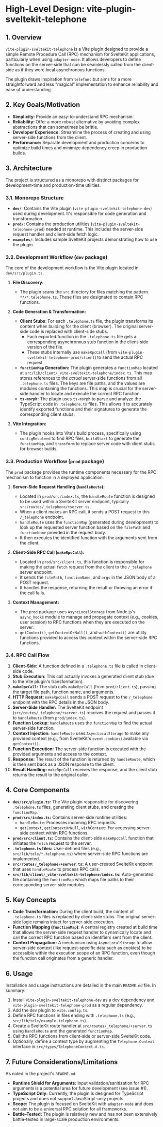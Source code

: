 # High-Level Design: vite-plugin-sveltekit-telephone

## 1. Overview

`vite-plugin-sveltekit-telephone` is a Vite plugin designed to provide a simple Remote Procedure Call (RPC) mechanism for SvelteKit applications, particularly when using `adapter-node`. It allows developers to define functions on the server-side that can be seamlessly called from the client-side as if they were local asynchronous functions.

The plugin draws inspiration from `telefunc` but aims for a more straightforward and less "magical" implementation to enhance reliability and ease of understanding.

## 2. Key Goals/Motivation

*   **Simplicity:** Provide an easy-to-understand RPC mechanism.
*   **Reliability:** Offer a more robust alternative by avoiding complex abstractions that can sometimes be brittle.
*   **Developer Experience:** Streamline the process of creating and using server-side functions from the client.
*   **Performance:** Separate development and production concerns to optimize build times and minimize dependency creep in production builds.

## 3. Architecture

The project is structured as a monorepo with distinct packages for development-time and production-time utilities.

### 3.1. Monorepo Structure

*   **`dev/`**: Contains the Vite plugin (`vite-plugin-sveltekit-telephone-dev`) used during development. It's responsible for code generation and transformation.
*   **`prod/`**: Contains the production utilities (`vite-plugin-sveltekit-telephone-prod`) needed at runtime. This includes the server-side request handler and client-side fetch logic.
*   **`examples/`**: Includes sample SvelteKit projects demonstrating how to use the plugin.

### 3.2. Development Workflow (`dev` package)

The core of the development workflow is the Vite plugin located in `dev/src/plugin.ts`.

1.  **File Discovery:**
    *   The plugin scans the `src` directory for files matching the pattern `**/*.telephone.ts`. These files are designated to contain RPC functions.

2.  **Code Generation & Transformation:**
    *   **Client Stubs:** For each `.telephone.ts` file, the plugin transforms its content when building for the client (browser). The original server-side code is replaced with client-side stubs.
        *   Each exported function in the `.telephone.ts` file gets a corresponding asynchronous stub function in the client-side version of the file.
        *   These stubs internally use `makeRpcCall` (from `vite-plugin-sveltekit-telephone-prod/client`) to send the actual RPC request.
    *   **`functionMap` Generation:** The plugin generates a `functionMap` located at `src/lib/client/_vite-sveltekit-telephone/index.ts`. This map stores references to the *actual* server-side functions from all `.telephone.ts` files. The keys are file paths, and the values are modules containing the functions. This map is crucial for the server-side handler to locate and execute the correct RPC function.
    *   **`ts-morph`:** The plugin uses `ts-morph` to parse and analyze the TypeScript code in `.telephone.ts` files. This allows it to accurately identify exported functions and their signatures to generate the corresponding client stubs.

3.  **Vite Integration:**
    *   The plugin hooks into Vite's build process, specifically using `configResolved` to find RPC files, `buildStart` to generate the `functionMap`, and `transform` to replace server code with client stubs for browser builds.

### 3.3. Production Workflow (`prod` package)

The `prod` package provides the runtime components necessary for the RPC mechanism to function in a deployed application.

1.  **Server-Side Request Handling (`handleRoute`):**
    *   Located in `prod/src/index.ts`, the `handleRoute` function is designed to be used within a SvelteKit server endpoint, typically `src/routes/_telephone/+server.ts`.
    *   When a client makes an RPC call, it sends a POST request to this `/_telephone` endpoint.
    *   `handleRoute` uses the `functionMap` (generated during development) to look up the requested server function based on the `filePath` and `functionName` provided in the request body.
    *   It then executes the identified function with the arguments sent from the client.

2.  **Client-Side RPC Call (`makeRpcCall`):**
    *   Located in `prod/src/client.ts`, this function is responsible for making the actual `fetch` request from the client to the `/_telephone` server endpoint.
    *   It sends the `filePath`, `functionName`, and `args` in the JSON body of a POST request.
    *   It handles the response, returning the result or throwing an error if the call fails.

3.  **Context Management:**
    *   The `prod` package uses `AsyncLocalStorage` from Node.js's `async_hooks` module to manage and propagate context (e.g., cookies, user session) to RPC functions when they are executed on the server.
    *   `getContext()`, `getContextOrNull()`, and `withContext()` are utility functions provided to access this context within the server-side RPC functions.

### 3.4. RPC Call Flow

1.  **Client-Side:** A function defined in a `.telephone.ts` file is called in client-side code.
2.  **Stub Execution:** This call actually invokes a generated client stub (due to the Vite plugin's transformation).
3.  **`makeRpcCall`:** The stub calls `makeRpcCall` (from `prod/client.ts`), passing the target file path, function name, and arguments.
4.  **HTTP Request:** `makeRpcCall` sends a POST request to the `/_telephone` endpoint with the RPC details in the JSON body.
5.  **Server-Side Handler:** The SvelteKit endpoint (`src/routes/_telephone/+server.ts`) receives the request and passes it to `handleRoute` (from `prod/index.ts`).
6.  **Function Lookup:** `handleRoute` uses the `functionMap` to find the actual server-side function.
7.  **Context Injection:** `handleRoute` uses `AsyncLocalStorage` to make any provided context (e.g., from SvelteKit's `event.cookies`) available via `getContext()`.
8.  **Function Execution:** The server-side function is executed with the provided arguments and access to the context.
9.  **Response:** The result of the function is returned by `handleRoute`, which is then sent back as a JSON response to the client.
10. **Result Handling:** `makeRpcCall` receives the response, and the client stub returns the result to the original caller.

## 4. Core Components

*   **`dev/src/plugin.ts`:** The Vite plugin responsible for discovering `.telephone.ts` files, generating client stubs, and creating the `functionMap`.
*   **`prod/src/index.ts`:** Contains server-side runtime utilities:
    *   `handleRoute`: Processes incoming RPC requests.
    *   `getContext`, `getContextOrNull`, `withContext`: For accessing server-side context within RPC functions.
*   **`prod/src/client.ts`:** Contains the client-side `makeRpcCall` function that initiates the `fetch` request to the server.
*   **`.telephone.ts` files:** User-defined files (e.g., `src/lib/tele/*.telephone.ts`) where server-side RPC functions are implemented.
*   **`src/routes/_telephone/+server.ts`:** A user-created SvelteKit endpoint that uses `handleRoute` to process RPC calls.
*   **`src/lib/client/_vite-sveltekit-telephone/index.ts`:** Auto-generated file containing the `functionMap` which maps file paths to their corresponding server-side modules.

## 5. Key Concepts

*   **Code Transformation:** During the client build, the content of `.telephone.ts` files is replaced by client-side stubs. The original server-side logic remains intact for server-side execution.
*   **Function Mapping (`functionMap`):** A central registry created at build time that allows the server-side request handler to dynamically locate and call the correct RPC function based on identifiers sent from the client.
*   **Context Propagation:** A mechanism using `AsyncLocalStorage` to allow server-side context (like request-specific data such as cookies) to be accessible within the execution scope of an RPC function, even though the function call originates from a generic handler.

## 6. Usage

Installation and usage instructions are detailed in the main `README.md` file. In summary:

1.  Install `vite-plugin-sveltekit-telephone-dev` as a dev dependency and `vite-plugin-sveltekit-telephone-prod` as a regular dependency.
2.  Add the dev plugin to `vite.config.ts`.
3.  Define RPC functions in files ending with `.telephone.ts` (e.g., `src/lib/tele/example.telephone.ts`).
4.  Create a SvelteKit route handler at `src/routes/_telephone/+server.ts` using `handleRoute` and the generated `functionMap`.
5.  Call the RPC functions from client-side or server-side SvelteKit code.
6.  Optionally, define a context type by augmenting the `Telephone.Context` interface in `src/types/TelephoneContext.d.ts`.

## 7. Future Considerations/Limitations

As noted in the project's `README.md`:

*   **Runtime Shield for Arguments:** Input validation/sanitization for RPC arguments is a potential area for future development (see issue #1).
*   **TypeScript Only:** Currently, the plugin is designed for TypeScript projects and does not support JavaScript-only projects.
*   **Scope:** The plugin is focused on SvelteKit with `adapter-node` and does not aim to be a universal RPC solution for all frameworks.
*   **Battle-Tested:** The plugin is relatively new and has not been extensively battle-tested in large-scale production environments.
